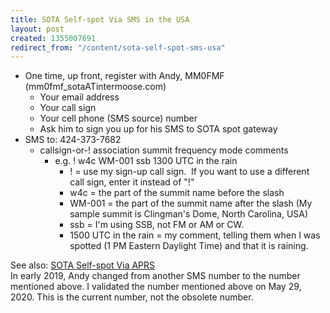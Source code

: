```yaml
---
title: SOTA Self-spot Via SMS in the USA
layout: post
created: 1355007691
redirect_from: "/content/sota-self-spot-sms-usa"
---
```


<ul>
	<li>
		One time, up front, register with Andy, MM0FMF (mm0fmf_sotaATintermoose.com)
		<ul>
			<li>
				Your email address</li>
			<li>
				Your call sign</li>
			<li>
				Your cell phone (SMS source) number</li>
			<li>
				Ask him to sign you up for his SMS to SOTA spot gateway</li>
		</ul>
	</li>
	<li>
		SMS to: 424-373-7682
		<ul>
			<li>
				callsign-or-! association summit frequency mode comments
				<ul>
					<li>
						e.g. !&nbsp;w4c&nbsp;WM-001 ssb 1300 UTC in the rain
						<ul>
							<li>
								! = use my sign-up call sign. &nbsp;If you want to use a different call sign, enter it instead of &quot;!&quot;</li>
							<li>
								w4c = the part of the summit name before the slash</li>
							<li>
								WM-001&nbsp;= the part of the summit name after the slash (My sample summit is Clingman&#39;s Dome, North Carolina, USA)</li>
							<li>
								ssb = I&#39;m using SSB, not FM or AM or CW.</li>
							<li>
								1500 UTC in the rain = my comment, telling them when I was spotted (1 PM Eastern Daylight Time) and that it is raining.</li>
						</ul>
					</li>
				</ul>
			</li>
		</ul>
	</li>
</ul>
See also: <a href="http://k4kpk.com/content/sota-self-spot-aprs">SOTA Self-spot Via APRS</a>
<br>
In early 2019, Andy changed from another SMS number to the number mentioned above.  I validated the number mentioned above on May 29, 2020.  This is the current number, not the obsolete number.